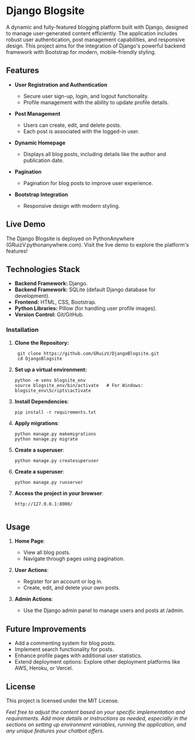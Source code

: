 # Django Blogsite

A dynamic and fully-featured blogging platform built with Django, designed to manage user-generated content efficiently. The application includes robust user authentication, post management capabilities, and responsive design. This project aims for the integration of Django's powerful backend framework with Bootstrap for modern, mobile-friendly styling.

## Features

- **User Registration and Authentication**

    * Secure user sign-up, login, and logout functionality.
    * Profile management with the ability to update profile details.


- **Post Management**

    * Users can create, edit, and delete posts.
    * Each post is associated with the logged-in user.


- **Dynamic Homepage**
    
    * Displays all blog posts, including details like the author and publication date.


- **Pagination**
    
    * Pagination for blog posts to improve user experience.


- **Bootstrap Integration**
    
    * Responsive design with modern styling.


## Live Demo

The Django Blogsite is deployed on PythonAnywhere (GRuizV.pythonanywhere.com).
Visit the live demo to explore the platform's features!



## Technologies Stack

- **Backend Framework:** Django.
- **Backend Framework:** SQLite (default Django database for development).
- **Frontend:** HTML, CSS, Bootstrap.
- **Python Libraries:** Pillow (for handling user profile images).
- **Version Control:** Git/GitHub.


### Installation

1. **Clone the Repository:**

   ```
    git clone https://github.com/GRuizV/DjangoBlogsite.git
    cd DjangoBlogsite
2. **Set up a virtual environment:**

    ```
    python -m venv blogsite_env
    source blogsite_env/bin/activate   # For Windows: blogsite_env\Scripts\activate
3. **Install Dependencies**:

    ```
    pip install -r requirements.txt
4. **Apply migrations**:

    ```
    python manage.py makemigrations
    python manage.py migrate    
5. **Create a superuser**:

    ```
    python manage.py createsuperuser    
6. **Create a superuser**:

    ```
    python manage.py runserver    
7. **Access the project in your browser**:

    ```
    http://127.0.0.1:8000/


## Usage

1. **Home Page**:

    * View all blog posts.
    * Navigate through pages using pagination.

2. **User Actions**:

    * Register for an account or log in.
    * Create, edit, and delete your own posts.

3. **Admin Actions**:

    * Use the Django admin panel to manage users and posts at /admin.



## Future Improvements

- Add a commenting system for blog posts.
- Implement search functionality for posts.
- Enhance profile pages with additional user statistics.
- Extend deployment options: Explore other deployment platforms like AWS, Heroku, or Vercel.


## License

This project is licensed under the MIT License.

_Feel free to adjust the content based on your specific implementation and requirements. Add more details or instructions as needed, especially in the sections on setting up environment variables, running the application, and any unique features your chatbot offers._